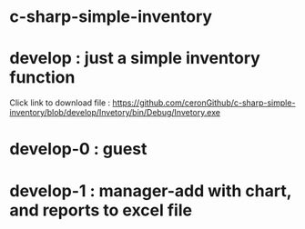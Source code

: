 # c-sharp-simple-inventory

# develop : just a simple inventory function
Click link to download file : https://github.com/ceronGithub/c-sharp-simple-inventory/blob/develop/Invetory/bin/Debug/Invetory.exe
# develop-0 : guest
# develop-1 : manager-add with chart, and reports to excel file 
